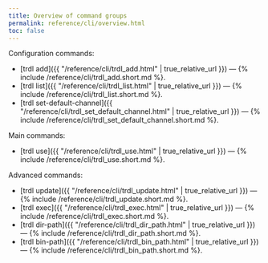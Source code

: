 ```yaml
---
title: Overview of command groups
permalink: reference/cli/overview.html
toc: false
---
```


Configuration commands:
 - [trdl add]({{ "/reference/cli/trdl_add.html" | true_relative_url }}) — {% include /reference/cli/trdl_add.short.md %}.
 - [trdl list]({{ "/reference/cli/trdl_list.html" | true_relative_url }}) — {% include /reference/cli/trdl_list.short.md %}.
 - [trdl set-default-channel]({{ "/reference/cli/trdl_set_default_channel.html" | true_relative_url }}) — {% include /reference/cli/trdl_set_default_channel.short.md %}.

Main commands:
 - [trdl use]({{ "/reference/cli/trdl_use.html" | true_relative_url }}) — {% include /reference/cli/trdl_use.short.md %}.

Advanced commands:
 - [trdl update]({{ "/reference/cli/trdl_update.html" | true_relative_url }}) — {% include /reference/cli/trdl_update.short.md %}.
 - [trdl exec]({{ "/reference/cli/trdl_exec.html" | true_relative_url }}) — {% include /reference/cli/trdl_exec.short.md %}.
 - [trdl dir-path]({{ "/reference/cli/trdl_dir_path.html" | true_relative_url }}) — {% include /reference/cli/trdl_dir_path.short.md %}.
 - [trdl bin-path]({{ "/reference/cli/trdl_bin_path.html" | true_relative_url }}) — {% include /reference/cli/trdl_bin_path.short.md %}.
